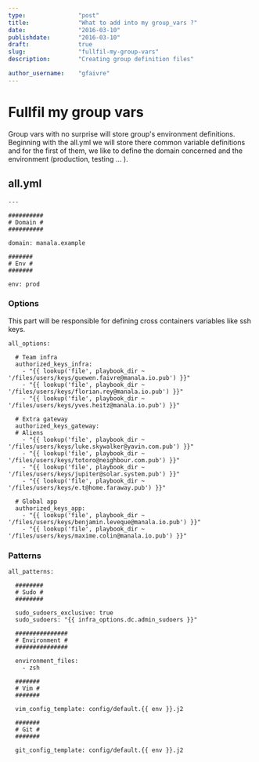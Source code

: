 ```yaml
---
type:               "post"
title:              "What to add into my group_vars ?"
date:               "2016-03-10"
publishdate:        "2016-03-10"
draft:              true
slug:               "fullfil-my-group-vars"
description:        "Creating group definition files"

author_username:    "gfaivre"
---
```


# Fullfil my group vars

Group vars with no surprise will store group's environment definitions. Beginning with the all.yml we will store there common variable definitions and for the first of them, we like to define the domain concerned and the environment (production, testing ... ).

## all.yml

```
---

##########
# Domain #
##########

domain: manala.example

#######
# Env #
#######

env: prod
```

### Options

This part will be responsible for defining cross containers variables like ssh keys.

```
all_options:

  # Team infra
  authorized_keys_infra:
    - "{{ lookup('file', playbook_dir ~ '/files/users/keys/guewen.faivre@manala.io.pub') }}"
    - "{{ lookup('file', playbook_dir ~ '/files/users/keys/florian.rey@manala.io.pub') }}"
    - "{{ lookup('file', playbook_dir ~ '/files/users/keys/yves.heitz@manala.io.pub') }}"

  # Extra gateway
  authorized_keys_gateway:
  # Aliens
    - "{{ lookup('file', playbook_dir ~ '/files/users/keys/luke.skywalker@yavin.com.pub') }}"
    - "{{ lookup('file', playbook_dir ~ '/files/users/keys/totoro@neighbour.com.pub') }}"
    - "{{ lookup('file', playbook_dir ~ '/files/users/keys/jupiter@solar.system.pub') }}"
    - "{{ lookup('file', playbook_dir ~ '/files/users/keys/e.t@home.faraway.pub') }}"

  # Global app
  authorized_keys_app:
    - "{{ lookup('file', playbook_dir ~ '/files/users/keys/benjamin.leveque@manala.io.pub') }}"
    - "{{ lookup('file', playbook_dir ~ '/files/users/keys/maxime.colin@manala.io.pub') }}"
```

### Patterns

```
all_patterns:

  ########
  # Sudo #
  ########

  sudo_sudoers_exclusive: true
  sudo_sudoers: "{{ infra_options.dc.admin_sudoers }}"

  ###############
  # Environment #
  ###############

  environment_files:
    - zsh

  #######
  # Vim #
  #######

  vim_config_template: config/default.{{ env }}.j2

  #######
  # Git #
  #######

  git_config_template: config/default.{{ env }}.j2
```
